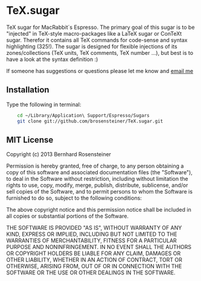 # TeX.sugar

TeX sugar for MacRabbit´s Espresso. The primary goal of this sugar is to be "injected" in TeX-style macro-packages like a LaTeX sugar or ConTeXt sugar. Therefor it contains all TeX commands for code-sense and syntax highlighting (325!). The sugar is designed for flexible injections of its zones/collections (TeX units, TeX comments, TeX number ...), but best is to have a look at the syntax definition :)

If someone has suggestions or questions please let me know and [email me](mailto:brosensteiner@gmail.com)


## Installation

Type the following in terminal:

```bash
    cd ~/Library/Application\ Support/Espresso/Sugars
    git clone git://github.com/brosensteiner/TeX.sugar.git
```

## MIT License

Copyright (c) 2013 Bernhard Rosensteiner

Permission is hereby granted, free of charge, to any person obtaining a copy of this software and associated documentation files (the "Software"), to deal in the Software without restriction, including without limitation the rights to use, copy, modify, merge, publish, distribute, sublicense, and/or sell copies of the Software, and to permit persons to whom the Software is furnished to do so, subject to the following conditions:

The above copyright notice and this permission notice shall be included in all copies or substantial portions of the Software.

THE SOFTWARE IS PROVIDED "AS IS", WITHOUT WARRANTY OF ANY KIND, EXPRESS OR IMPLIED, INCLUDING BUT NOT LIMITED TO THE WARRANTIES OF MERCHANTABILITY, FITNESS FOR A PARTICULAR PURPOSE AND NONINFRINGEMENT. IN NO EVENT SHALL THE AUTHORS OR COPYRIGHT HOLDERS BE LIABLE FOR ANY CLAIM, DAMAGES OR OTHER LIABILITY, WHETHER IN AN ACTION OF CONTRACT, TORT OR OTHERWISE, ARISING FROM, OUT OF OR IN CONNECTION WITH THE SOFTWARE OR THE USE OR OTHER DEALINGS IN THE SOFTWARE.


